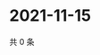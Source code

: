 # 2021-11-15

共 0 条

<!-- BEGIN WEIBO -->
<!-- 最后更新时间 Mon Nov 15 2021 03:11:11 GMT+0800 (China Standard Time) -->

<!-- END WEIBO -->
